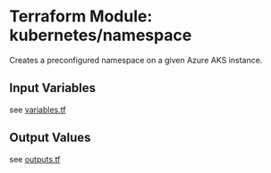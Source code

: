 # Terraform Module: kubernetes/namespace

Creates a preconfigured namespace on a given Azure AKS instance.

## Input Variables

see [variables.tf](variables.tf)

## Output Values

see [outputs.tf](outputs.tf)

